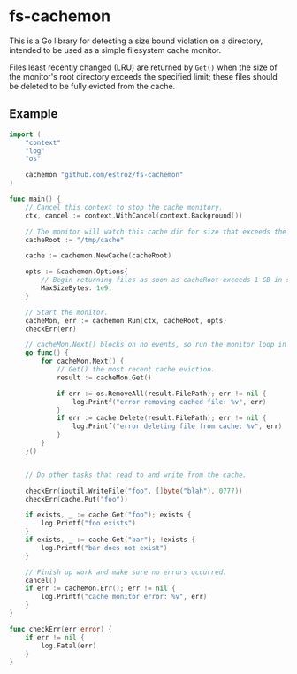 # fs-cachemon

This is a Go library for detecting a size bound violation on a directory,
intended to be used as a simple filesystem cache monitor.

Files least recently changed (LRU) are returned by `Get()` when the size of
the monitor's root directory exceeds the specified limit;
these files should be deleted to be fully evicted from the cache.

## Example

```go
import (
	"context"
	"log"
	"os"

	cachemon "github.com/estroz/fs-cachemon"
)

func main() {
	// Cancel this context to stop the cache monitory.
	ctx, cancel := context.WithCancel(context.Background())

	// The monitor will watch this cache dir for size that exceeds the threshold below.
	cacheRoot := "/tmp/cache"

	cache := cachemon.NewCache(cacheRoot)

	opts := &cachemon.Options{
		// Begin returning files as soon as cacheRoot exceeds 1 GB in size.
		MaxSizeBytes: 1e9,
	}

	// Start the monitor.
	cacheMon, err := cachemon.Run(ctx, cacheRoot, opts)
	checkErr(err)

	// cacheMon.Next() blocks on no events, so run the monitor loop in a separate goroutine.
	go func() {
		for cacheMon.Next() {
			// Get() the most recent cache eviction.
			result := cacheMon.Get()

			if err := os.RemoveAll(result.FilePath); err != nil {
				log.Printf("error removing cached file: %v", err)
			}
			if err := cache.Delete(result.FilePath); err != nil {
				log.Printf("error deleting file from cache: %v", err)
			}
		}
	}()


	// Do other tasks that read to and write from the cache.

	checkErr(ioutil.WriteFile("foo", []byte("blah"), 0777))
	checkErr(cache.Put("foo"))

	if exists, _ := cache.Get("foo"); exists {
		log.Printf("foo exists")
	}
	if exists, _ := cache.Get("bar"); !exists {
		log.Printf("bar does not exist")
	}

	// Finish up work and make sure no errors occurred.
	cancel()
	if err := cacheMon.Err(); err != nil {
		log.Printf("cache monitor error: %v", err)
	}
}

func checkErr(err error) {
	if err != nil {
		log.Fatal(err)
	}
}
```
